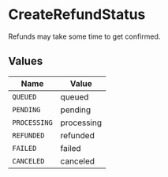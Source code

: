 # CreateRefundStatus

Refunds may take some time to get confirmed.


## Values

| Name         | Value        |
| ------------ | ------------ |
| `QUEUED`     | queued       |
| `PENDING`    | pending      |
| `PROCESSING` | processing   |
| `REFUNDED`   | refunded     |
| `FAILED`     | failed       |
| `CANCELED`   | canceled     |
